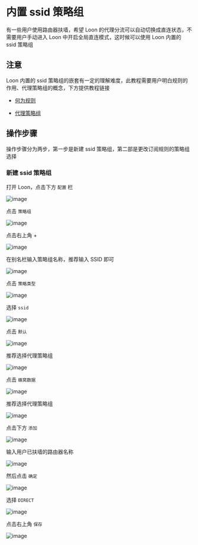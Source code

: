# 内置 ssid 策略组

有一些用户使用路由器扶墙，希望 Loon 的代理分流可以自动切换成直连状态，不需要用户手动进入 Loon 中开启全局直连模式，这时候可以使用 Loon 内置的 ssid 策略组

## 注意

Loon 内置的 ssid 策略组的嵌套有一定的理解难度，此教程需要用户明白规则的作用、代理策略组的概念，下方提供教程链接

- [何为规则](https://github.com/chiupam/tutorial/blob/master/Loon/Plus/Rule_Summary.md)

- [代理策略组](https://github.com/chiupam/tutorial/blob/master/Loon/Plus/Default_Proxy.md)

## 操作步骤

操作步骤分为两步，第一步是新建 ssid 策略组，第二部是更改订阅规则的策略组选择

### 新建 ssid 策略组

打开 Loon，点击下方 `配置` 栏

![image](https://raw.githubusercontent.com/chiupam/tutorial-image/master/Loon/Plus/ssid_1_1.jpg)

点击 `策略组`

![image](https://raw.githubusercontent.com/chiupam/tutorial-image/master/Loon/Plus/ssid_1_2.jpg)

点击右上角 +

![image](https://raw.githubusercontent.com/chiupam/tutorial-image/master/Loon/Plus/ssid_1_3.jpg)

在别名栏输入策略组名称，推荐输入 SSID 即可

![image](https://raw.githubusercontent.com/chiupam/tutorial-image/master/Loon/Plus/ssid_1_4.jpg)

点击 `策略类型`

![image](https://raw.githubusercontent.com/chiupam/tutorial-image/master/Loon/Plus/ssid_1_5.jpg)

选择 `ssid`

![image](https://raw.githubusercontent.com/chiupam/tutorial-image/master/Loon/Plus/ssid_1_6.jpg)

点击 `默认`

![image](https://raw.githubusercontent.com/chiupam/tutorial-image/master/Loon/Plus/ssid_1_7.jpg)

推荐选择代理策略组

![image](https://raw.githubusercontent.com/chiupam/tutorial-image/master/Loon/Plus/ssid_1_8.jpg)

点击 `蜂窝数据`

![image](https://raw.githubusercontent.com/chiupam/tutorial-image/master/Loon/Plus/ssid_1_9.jpg)

推荐选择代理策略组

![image](https://raw.githubusercontent.com/chiupam/tutorial-image/master/Loon/Plus/ssid_1_10.jpg)

点击下方 `添加`

![image](https://raw.githubusercontent.com/chiupam/tutorial-image/master/Loon/Plus/ssid_1_11.jpg)

输入用户已扶墙的路由器名称

![image](https://raw.githubusercontent.com/chiupam/tutorial-image/master/Loon/Plus/ssid_1_12.jpg)

然后点击 `确定`

![image](https://raw.githubusercontent.com/chiupam/tutorial-image/master/Loon/Plus/ssid_1_13.jpg)

选择 `DIRECT`

![image](https://raw.githubusercontent.com/chiupam/tutorial-image/master/Loon/Plus/ssid_1_14.jpg)

点击右上角 `保存`

![image](https://raw.githubusercontent.com/chiupam/tutorial-image/master/Loon/Plus/ssid_1_15.jpg)

